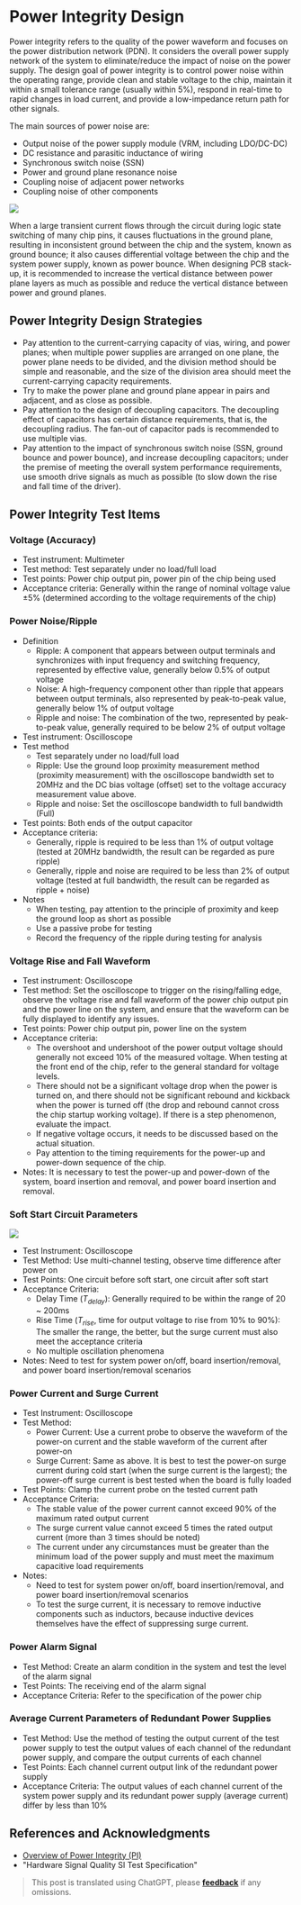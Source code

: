 # Power Integrity Design

Power integrity refers to the quality of the power waveform and focuses on the power distribution network (PDN). It considers the overall power supply network of the system to eliminate/reduce the impact of noise on the power supply. The design goal of power integrity is to control power noise within the operating range, provide clean and stable voltage to the chip, maintain it within a small tolerance range (usually within 5%), respond in real-time to rapid changes in load current, and provide a low-impedance return path for other signals.

The main sources of power noise are:

- Output noise of the power supply module (VRM, including LDO/DC-DC)
- DC resistance and parasitic inductance of wiring
- Synchronous switch noise (SSN)
- Power and ground plane resonance noise
- Coupling noise of adjacent power networks
- Coupling noise of other components

![](https://wiki-media-1253965369.cos.ap-guangzhou.myqcloud.com/img/20211220113527.png)

When a large transient current flows through the circuit during logic state switching of many chip pins, it causes fluctuations in the ground plane, resulting in inconsistent ground between the chip and the system, known as ground bounce; it also causes differential voltage between the chip and the system power supply, known as power bounce. When designing PCB stack-up, it is recommended to increase the vertical distance between power plane layers as much as possible and reduce the vertical distance between power and ground planes.

## Power Integrity Design Strategies

- Pay attention to the current-carrying capacity of vias, wiring, and power planes; when multiple power supplies are arranged on one plane, the power plane needs to be divided, and the division method should be simple and reasonable, and the size of the division area should meet the current-carrying capacity requirements.
- Try to make the power plane and ground plane appear in pairs and adjacent, and as close as possible.
- Pay attention to the design of decoupling capacitors. The decoupling effect of capacitors has certain distance requirements, that is, the decoupling radius. The fan-out of capacitor pads is recommended to use multiple vias.
- Pay attention to the impact of synchronous switch noise (SSN, ground bounce and power bounce), and increase decoupling capacitors; under the premise of meeting the overall system performance requirements, use smooth drive signals as much as possible (to slow down the rise and fall time of the driver).

## Power Integrity Test Items

### Voltage (Accuracy)

- Test instrument: Multimeter
- Test method: Test separately under no load/full load
- Test points: Power chip output pin, power pin of the chip being used
- Acceptance criteria: Generally within the range of nominal voltage value ±5% (determined according to the voltage requirements of the chip)

### Power Noise/Ripple

- Definition
  - Ripple: A component that appears between output terminals and synchronizes with input frequency and switching frequency, represented by effective value, generally below 0.5% of output voltage
  - Noise: A high-frequency component other than ripple that appears between output terminals, also represented by peak-to-peak value, generally below 1% of output voltage
  - Ripple and noise: The combination of the two, represented by peak-to-peak value, generally required to be below 2% of output voltage
- Test instrument: Oscilloscope
- Test method
  - Test separately under no load/full load
  - Ripple: Use the ground loop proximity measurement method (proximity measurement) with the oscilloscope bandwidth set to 20MHz and the DC bias voltage (offset) set to the voltage accuracy measurement value above.
  - Ripple and noise: Set the oscilloscope bandwidth to full bandwidth (Full)
- Test points: Both ends of the output capacitor
- Acceptance criteria:
  - Generally, ripple is required to be less than 1% of output voltage (tested at 20MHz bandwidth, the result can be regarded as pure ripple)
  - Generally, ripple and noise are required to be less than 2% of output voltage (tested at full bandwidth, the result can be regarded as ripple + noise)
- Notes
  - When testing, pay attention to the principle of proximity and keep the ground loop as short as possible
  - Use a passive probe for testing
  - Record the frequency of the ripple during testing for analysis

### Voltage Rise and Fall Waveform

- Test instrument: Oscilloscope
- Test method: Set the oscilloscope to trigger on the rising/falling edge, observe the voltage rise and fall waveform of the power chip output pin and the power line on the system, and ensure that the waveform can be fully displayed to identify any issues.
- Test points: Power chip output pin, power line on the system
- Acceptance criteria:
  - The overshoot and undershoot of the power output voltage should generally not exceed 10% of the measured voltage. When testing at the front end of the chip, refer to the general standard for voltage levels.
  - There should not be a significant voltage drop when the power is turned on, and there should not be significant rebound and kickback when the power is turned off (the drop and rebound cannot cross the chip startup working voltage). If there is a step phenomenon, evaluate the impact.
  - If negative voltage occurs, it needs to be discussed based on the actual situation.
  - Pay attention to the timing requirements for the power-up and power-down sequence of the chip.
- Notes: It is necessary to test the power-up and power-down of the system, board insertion and removal, and power board insertion and removal.

### Soft Start Circuit Parameters

![](https://wiki-media-1253965369.cos.ap-guangzhou.myqcloud.com/img/20211220112247.png)

- Test Instrument: Oscilloscope
- Test Method: Use multi-channel testing, observe time difference after power on
- Test Points: One circuit before soft start, one circuit after soft start
- Acceptance Criteria:
  - Delay Time ($T_{delay}$): Generally required to be within the range of 20 ~ 200ms
  - Rise Time ($T_{rise}$, time for output voltage to rise from 10% to 90%): The smaller the range, the better, but the surge current must also meet the acceptance criteria
  - No multiple oscillation phenomena
- Notes: Need to test for system power on/off, board insertion/removal, and power board insertion/removal scenarios

### Power Current and Surge Current

- Test Instrument: Oscilloscope
- Test Method:
  - Power Current: Use a current probe to observe the waveform of the power-on current and the stable waveform of the current after power-on
  - Surge Current: Same as above. It is best to test the power-on surge current during cold start (when the surge current is the largest); the power-off surge current is best tested when the board is fully loaded
- Test Points: Clamp the current probe on the tested current path
- Acceptance Criteria:
  - The stable value of the power current cannot exceed 90% of the maximum rated output current
  - The surge current value cannot exceed 5 times the rated output current (more than 3 times should be noted)
  - The current under any circumstances must be greater than the minimum load of the power supply and must meet the maximum capacitive load requirements
- Notes:
  - Need to test for system power on/off, board insertion/removal, and power board insertion/removal scenarios
  - To test the surge current, it is necessary to remove inductive components such as inductors, because inductive devices themselves have the effect of suppressing surge current.

### Power Alarm Signal

- Test Method: Create an alarm condition in the system and test the level of the alarm signal
- Test Points: The receiving end of the alarm signal
- Acceptance Criteria: Refer to the specification of the power chip

### Average Current Parameters of Redundant Power Supplies

- Test Method: Use the method of testing the output current of the test power supply to test the output values of each channel of the redundant power supply, and compare the output currents of each channel
- Test Points: Each channel current output link of the redundant power supply
- Acceptance Criteria: The output values of each channel current of the system power supply and its redundant power supply (average current) differ by less than 10%

## References and Acknowledgments

- [Overview of Power Integrity (PI)](https://blog.csdn.net/weixin_40877615/article/details/93598336)
- "Hardware Signal Quality SI Test Specification"

> This post is translated using ChatGPT, please [**feedback**](https://github.com/linyuxuanlin/Wiki_MkDocs/issues/new) if any omissions.